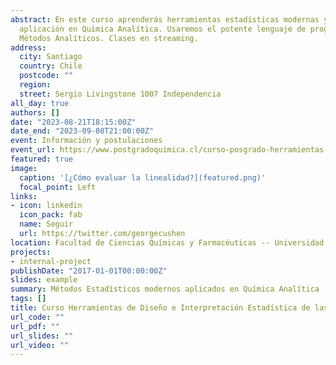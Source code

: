 ```yaml
---
abstract: En este curso aprenderás herramientas estadísticas modernas y su 
  aplicación en Química Analítica. Usaremos el potente lenguaje de programación   `R` y librerías especializadas en Metrología Química y Validación de 
  Métodos Analíticos. Clases en streaming.
address:
  city: Santiago
  country: Chile
  postcode: ""
  region: 
  street: Sergio Livingstone 1007 Independencia
all_day: true
authors: []
date: "2023-08-21T18:15:00Z"
date_end: "2023-09-08T21:00:00Z"
event: Información y postulaciones
event_url: https://www.postgradoquimica.cl/curso-posgrado-herramientas-diseno-interpretacion-estadistica-mediciones-version-semipresencial-2/
featured: true
image:
  caption: '[¿Cómo evaluar la linealidad?](featured.png)'
  focal_point: Left
links:
- icon: linkedin
  icon_pack: fab
  name: Seguir
  url: https://twitter.com/georgecushen
location: Facultad de Ciencias Químicas y Farmacéuticas -- Universidad de Chile
projects:
- internal-project
publishDate: "2017-01-01T00:00:00Z"
slides: example
summary: Métodos Estadísticos modernos aplicados en Química Analítica
tags: []
title: Curso Herramientas de Diseño e Interpretación Estadística de las Mediciones
url_code: ""
url_pdf: ""
url_slides: ""
url_video: ""
---
```






<!---
{{% callout note %}}
Click on the **Slides** button above to view the built-in slides feature.
{{% /callout %}}

Slides can be added in a few ways:

- **Create** slides using Wowchemy's [*Slides*](https://wowchemy.com/docs/managing-content/#create-slides) feature and link using `slides` parameter in the front matter of the talk file
- **Upload** an existing slide deck to `static/` and link using `url_slides` parameter in the front matter of the talk file
- **Embed** your slides (e.g. Google Slides) or presentation video on this page using [shortcodes](https://wowchemy.com/docs/writing-markdown-latex/).

Further event details, including [page elements](https://wowchemy.com/docs/writing-markdown-latex/) such as image galleries, can be added to the body of this page.
-->

